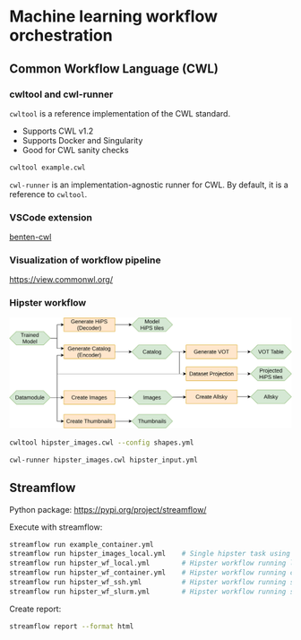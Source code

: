 # Machine learning workflow orchestration

## Common Workflow Language (CWL)

### cwltool and cwl-runner

`cwltool` is a reference implementation of the CWL standard.
 - Supports CWL v1.2
 - Supports Docker and Singularity
 - Good for CWL sanity checks

```bash
cwltool example.cwl
```

`cwl-runner` is an implementation-agnostic runner for CWL. By default, it is a reference to `cwltool`.

### VSCode extension

[benten-cwl](https://marketplace.visualstudio.com/items?itemName=sbg-rabix.benten-cwl)

### Visualization of workflow pipeline

https://view.commonwl.org/



### Hipster workflow

![](../docs/assets/HiPSter_workflow.svg)

```bash
cwltool hipster_images.cwl --config shapes.yml
```

```bash
cwl-runner hipster_images.cwl hipster_input.yml
```


## Streamflow

Python package: https://pypi.org/project/streamflow/

Execute with streamflow:

```bash
streamflow run example_container.yml
streamflow run hipster_images_local.yml    # Single hipster task using default values
streamflow run hipster_wf_local.yml        # Hipster workflow running local
streamflow run hipster_wf_container.yml    # Hipster workflow running container
streamflow run hipster_wf_ssh.yml          # Hipster workflow running ssh
streamflow run hipster_wf_slurm.yml        # Hipster workflow running slurm
```

Create report:

```bash
streamflow report --format html
```
